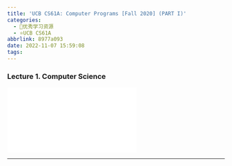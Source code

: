 ```yaml
---
title: 'UCB CS61A: Computer Programs [Fall 2020] (PART I)'
categories:
  - 🌙优秀学习资源
  - ⭐UCB CS61A
abbrlink: 8977a093
date: 2022-11-07 15:59:08
tags:
---
```


### Lecture 1. Computer Science

<iframe src="//player.bilibili.com/player.html?aid=427281261&bvid=BV1s3411G7yM&cid=740918799&page=1" scrolling="no" border="0" frameborder="no" framespacing="0" allowfullscreen="true"> </iframe>

<!--more-->

***

### 
